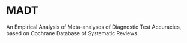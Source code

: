 # MADT
An Empirical Analysis of Meta-analyses of Diagnostic Test Accuracies, based on Cochrane Database of Systematic Reviews

